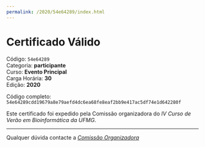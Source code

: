 ```yaml
---
permalink: /2020/54e64289/index.html
---
```


# Certificado Válido

Código: `54e64289`<br>
Categoria: **participante**<br>
Curso: **Evento Principal**<br>
Carga Horária: **30**<br>
Edição: **2020**<br>


Código completo: `54e64289cdd19679a8e79aefd4dc6ea68fe8eaf2bb9e417ac5df74e1d642280f`


Este certificado foi expedido pela Comissão organizadora do *IV Curso de Verão em Bioinformática da UFMG*.

----

Qualquer dúvida contacte a [_Comissão Organizadora_](<mailto:cursobioinfoufmg@gmail.com$subject=[Certificados]>)

